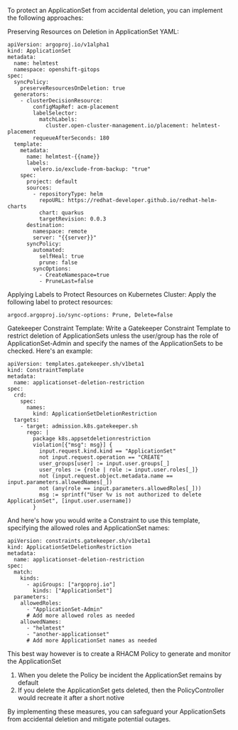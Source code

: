 To protect an ApplicationSet from accidental deletion, you can implement the following approaches:

Preserving Resources on Deletion in ApplicationSet YAML:

```
apiVersion: argoproj.io/v1alpha1
kind: ApplicationSet
metadata:
  name: helmtest
  namespace: openshift-gitops
spec:
  syncPolicy:
    preserveResourcesOnDeletion: true
  generators:
    - clusterDecisionResource:
        configMapRef: acm-placement
        labelSelector:
          matchLabels:
            cluster.open-cluster-management.io/placement: helmtest-placement
        requeueAfterSeconds: 180
  template:
    metadata:
      name: helmtest-{{name}}
      labels:
        velero.io/exclude-from-backup: "true"
    spec:
      project: default
      sources:
        - repositoryType: helm
          repoURL: https://redhat-developer.github.io/redhat-helm-charts
          chart: quarkus
          targetRevision: 0.0.3
      destination:
        namespace: remote
        server: "{{server}}"
      syncPolicy:
        automated:
          selfHeal: true
          prune: false
        syncOptions:
          - CreateNamespace=true
          - PruneLast=false
```


Applying Labels to Protect Resources on Kubernetes Cluster:
Apply the following label to protect resources:

```
argocd.argoproj.io/sync-options: Prune, Delete=false
```

Gatekeeper Constraint Template:
Write a Gatekeeper Constraint Template to restrict deletion of ApplicationSets unless the user/group has the role of ApplicationSet-Admin and specify the names of the ApplicationSets to be checked. Here's an example:


```
apiVersion: templates.gatekeeper.sh/v1beta1
kind: ConstraintTemplate
metadata:
  name: applicationset-deletion-restriction
spec:
  crd:
    spec:
      names:
        kind: ApplicationSetDeletionRestriction
  targets:
    - target: admission.k8s.gatekeeper.sh
      rego: |
        package k8s.appsetdeletionrestriction
        violation[{"msg": msg}] {
          input.request.kind.kind == "ApplicationSet"
          not input.request.operation == "CREATE"
          user_groups[user] := input.user.groups[_]
          user_roles := {role | role := input.user.roles[_]}
          not (input.request.object.metadata.name == input.parameters.allowedNames[_])
          not (any(role == input.parameters.allowedRoles[_]))
          msg := sprintf("User %v is not authorized to delete ApplicationSet", [input.user.username])
        }
```
And here's how you would write a Constraint to use this template, specifying the allowed roles and ApplicationSet names:

```
apiVersion: constraints.gatekeeper.sh/v1beta1
kind: ApplicationSetDeletionRestriction
metadata:
  name: applicationset-deletion-restriction
spec:
  match:
    kinds:
      - apiGroups: ["argoproj.io"]
        kinds: ["ApplicationSet"]
  parameters:
    allowedRoles:
      - "ApplicationSet-Admin"
      # Add more allowed roles as needed
    allowedNames:
      - "helmtest"
      - "another-applicationset"
      # Add more ApplicationSet names as needed
```



This best way however is to create a RHACM Policy to generate and monitor the ApplicationSet

1. When you delete the Policy be incident the ApplicationSet remains by default
2. If you delete the ApplicationSet gets deleted, then the PolicyController would recreate it after a short notive





By implementing these measures, you can safeguard your ApplicationSets from accidental deletion and mitigate potential outages.
